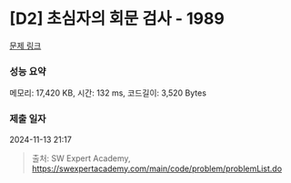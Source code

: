 # [D2] 초심자의 회문 검사 - 1989 

[문제 링크](https://swexpertacademy.com/main/code/problem/problemDetail.do?contestProbId=AV5PyTLqAf4DFAUq) 

### 성능 요약

메모리: 17,420 KB, 시간: 132 ms, 코드길이: 3,520 Bytes

### 제출 일자

2024-11-13 21:17



> 출처: SW Expert Academy, https://swexpertacademy.com/main/code/problem/problemList.do